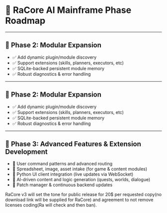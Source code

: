 # 🌟 RaCore AI Mainframe Phase Roadmap

---

## 🧩 **Phase 2: Modular Expansion**
- ✅ Add dynamic plugin/module discovery
- ✅ Support extensions (skills, planners, executors, etc)
- ✅ SQLite-backed persistent module memory
- ✅ Robust diagnostics & error handling

---

## 🧩 **Phase 2: Modular Expansion**
- ✅ Add dynamic plugin/module discovery
- ✅ Support extensions (skills, planners, executors, etc)
- ✅ SQLite-backed persistent module memory
- ✅ Robust diagnostics & error handling

---

## 🎨 **Phase 3: Advanced Features & Extension Development**
- 🔄 User command patterns and advanced routing
- 🔄 Spreadsheet, image, asset intake (for game & content modules)
- 🔄 Python UI client integration (live updates via WebSocket)
- 🔄 AI-driven content and logic generation (quests, worlds, dialogue)
- 🔄 Patch manager & continuous backend updates


RaCore v3 will set the tone for public release for 20$ per requested copy(no download link will be supplied for RaCore) and agreement to not remove licenses coding(Ra will check and then ban).
